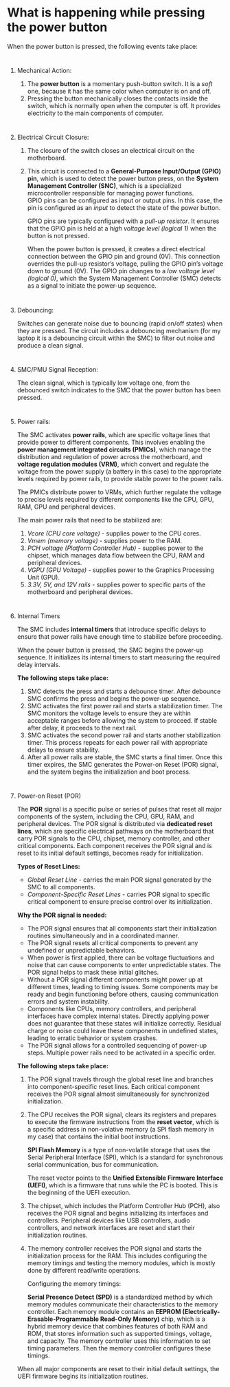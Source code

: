 # What is  happening while pressing the power button

When the power button is pressed, the following events take place:
#
1. Mechanical Action:

    1. The __power button__ is a momentary push-button switch. It is a _soft_ one, because it has the same color when computer is on and off. 
    2. Pressing the button mechanically closes the contacts inside the switch, which is normally open when the computer is off. It provides electricity to the main components of computer. 
#
2. Electrical Circuit Closure:

    1. The closure of the switch closes an electrical circuit on the motherboard.
    2. This circuit is connected to a __General-Purpose Input/Output (GPIO) pin__, which is used to detect the power button press, on the __System Management Controller (SNC)__, which is a specialized microcontroller responsible for managing power functions.   
    GPIO pins can be configured as input or output pins. In this case, the pin is configured as an _input_ to detect the state of the power button.    

        GPIO pins are typically configured with a _pull-up resistor_. It ensures that the GPIO pin is held at a _high voltage level (logical 1)_ when the button is not pressed.
    

        When the power button is pressed, it creates a direct electrical connection between the GPIO pin and ground (0V). This connection overrides the pull-up resistor’s voltage, pulling the GPIO pin’s voltage down to ground (0V). The GPIO pin changes to a _low voltage level (logical 0)_, which the System Management Controller (SMC) detects as a signal to initiate the power-up sequence.
#
3. Debouncing:

    Switches can generate noise due to bouncing (rapid on/off states) when they are pressed.
    The circuit includes a debouncing mechanism (for my laptop it is a debouncing circuit within the SMC) to filter out noise and produce a clean signal. 
#
4. SMC/PMU Signal Reception:

    The clean signal, which is typically low voltage one, from the debounced switch indicates to the SMC that the power button has been pressed.
#
5. Power rails:

    The SMC activates __power rails__, which are specific voltage lines that provide power to different components. This involves enabling the __power management integrated circuits (PMICs)__, which manage the distribution and regulation of power across the motherboard, and __voltage regulation modules (VRM)__, which convert and regulate the voltage from the power supply (a battery in this case) to the appropriate levels required by power rails, to provide stable power to the power rails.   
    
    The PMICs distribute power to VRMs, which further regulate the voltage to precise levels required by different components like the CPU, GPU, RAM, GPU and peripheral devices.  

    The main power rails that need to be stabilized are: 
    1. _Vcore (CPU core voltage)_ - supplies power to the CPU cores. 
    2. _Vmem (memory voltage)_ - supplies power to the RAM. 
    3. _PCH voltage (Platform Controller Hub)_ - supplies power to the chipset, which manages data flow between the CPU, RAM and peripheral devices.
    4. _VGPU (GPU Voltage)_ - supplies power to the Graphics Processing Unit (GPU).
    5. _3.3V, 5V, and 12V rails_ - supplies power to specific parts of the motherboard and peripheral devices.
#
6. Internal Timers
    
    The SMC includes __internal timers__ that introduce specific delays to ensure that power rails have enough time to stabilize before proceeding.  

    When the power button is pressed, the SMC begins the power-up sequence. It initializes its internal timers to start measuring the required delay intervals.   
    
    __The following steps take place:__
    1. SMC detects the press and starts a debounce timer. After debounce SMC confirms the press and begins the power-up sequence.
    2. SMC activates the first power rail and starts a stabilization timer. The SMC monitors the voltage levels to ensure they are within acceptable ranges before allowing the system to proceed. If stable after delay, it proceeds to the next rail.
    3. SMC activates the second power rail and starts another stabilization timer. This process repeats for each power rail with appropriate delays to ensure stability.
    4. After all power rails are stable, the SMC starts a final timer. Once this timer expires, the SMC generates the Power-on Reset (POR) signal, and the system begins the initialization and boot process.
#
7. Power-on Reset (POR)

    The __POR__ signal is a specific pulse or series of pulses that reset all major components of the system, including the CPU, GPU, RAM, and peripheral devices. The POR signal is distributed via __dedicated reset lines__, which are specific electrical pathways on the motherboard that carry POR signals to the CPU, chipset, memory controller, and other critical components. Each component receives the POR signal and is reset to its initial default settings, becomes ready for initialization.
    
    __Types of Reset Lines:__

    * _Global Reset Line_ - carries the main POR signal generated by the SMC to all components.
    * _Component-Specific Reset Lines_ - carries POR signal to specific critical component to ensure precise control over its initialization.

    __Why the POR signal is needed:__

    * The POR signal ensures that all components start their initialization routines simultaneously and in a coordinated manner. 
    * The POR signal resets all critical components to prevent any undefined or unpredictable behaviors.
    * When power is first applied, there can be voltage fluctuations and noise that can cause components to enter unpredictable states. The POR signal helps to mask these initial glitches.
    * Without a POR signal different components might power up at different times, leading to timing issues. Some components may be ready and begin functioning before others, causing communication errors and system instability.
    * Components like CPUs, memory controllers, and peripheral interfaces have complex internal states. Directly applying power does not guarantee that these states will initialize correctly. Residual charge or noise could leave these components in undefined states, leading to erratic behavior or system crashes.
    * The POR signal allows for a controlled sequencing of power-up steps. Multiple power rails need to be activated in a specific order.
      
    __The following steps take place:__

    1. The POR signal travels through the global reset line and branches into component-specific reset lines. Each critical component receives the POR signal almost simultaneously for synchronized initialization.

     2. The CPU receives the POR signal, clears its registers and prepares to execute the firmware instructions from the __reset vector__, which is a specific address in non-volative memory (a SPI flash memory in my case) that contains the initial boot instructions.    

        __SPI Flash Memory__ is a type of non-volatile storage that uses the Serial Peripheral Interface (SPI), which is a standard for synchronous serial communication, bus for communication.   

        The reset vector points to the __Unified Extensible Firmware Interface (UEFI)__, which is a firmware that runs while the PC is booted. This is the beginning of the UEFI execution. 


    3. The chipset, which includes the Platform Controller Hub (PCH), also receives the POR signal and begins initializing its interfaces and controllers. Peripheral devices like USB controllers, audio controllers, and network interfaces are reset and start their initialization routines.

    4. The memory controller receives the POR signal and starts the initialization process for the RAM. This includes configuring the memory timings and testing the memory modules, which is mostly done by different read/write operations.

        Configuring the memory timings:
     
        __Serial Presence Detect (SPD)__ is a standardized method by which memory modules communicate their characteristics to the memory controller. Each memory module contains an __EEPROM (Electrically-Erasable-Programmable Read-Only Memory)__ chip, which is a hybrid memory device that combines features of both RAM and ROM, that stores information such as supported timings, voltage, and capacity. The memory controller uses this information to set timing parameters. Then the memory controller configures these timings.

    When all major components are reset to their initial default settings, the UEFI firmware begins its initialization routines.
